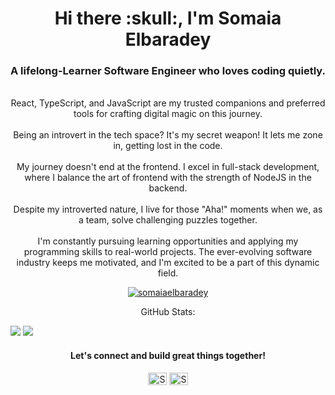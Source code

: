 <h1 align="center">Hi there :skull:, I'm Somaia Elbaradey</h1>
<h3 align="center">A lifelong-Learner Software Engineer who loves coding quietly. </h3>

 <p align="center">  </br> React, TypeScript, and JavaScript are my trusted companions and preferred tools for crafting digital magic on this journey.</br></br> Being an introvert in the tech space? It's my secret weapon! It lets me zone in, getting lost in the code.</br></br>
 My journey doesn't end at the frontend. I excel in full-stack development, where I balance the art of frontend with the strength of NodeJS in the backend.</br></br>Despite my introverted nature, I live for those "Aha!" moments when we, as a team, solve challenging puzzles together.</br>
 </br> I'm constantly pursuing learning opportunities and applying my programming skills to real-world projects. The ever-evolving software industry keeps me motivated, and I'm excited to be a part of this dynamic field.</br>
</p>






<!-- <p align="center"><img src="https://github-readme-stats.vercel.app/api/top-langs?username=somaiaelbaradey&show_icons=true&locale=en&layout=compact" alt="somaiaelbaradey" /></p> -->

 
<p align="center"> <a href="https://github.com/ryo-ma/github-profile-trophy"><img src="https://github-profile-trophy.vercel.app/?username=somaiaelbaradey&rank=SECRET,SSS,SS,S,AAA,AA,A,B,C&margin-w=15&margin-h=15" alt="somaiaelbaradey" /></a>



 <p align="center">
 GitHub Stats:
  
![](https://github-readme-stats.vercel.app/api/top-langs/?username=somaiaelbaradey&hide_border=true&include_all_commits=true&count_private=true&layout=compact)   ![](https://github-readme-streak-stats.herokuapp.com/?user=somaiaelbaradey&hide_border=true&starting_year=2020)
</p>


<h4 align="center">Let's connect and build great things together!</h4>
<p align="center">
<a href="https://www.linkedin.com/in/somaiaelbaradey/" target="blank"><img align="center" src="https://cdn.jsdelivr.net/npm/simple-icons@3.0.1/icons/linkedin.svg" alt="Somaia Elbaradey" height="20" width="30" /></a>
  <a href="mailto:somayaelbaradey@gmail.com" target="blank"><img align="center" src="https://cdn.jsdelivr.net/npm/simple-icons@3.0.1/icons/gmail.svg" alt="Somaya Elbaradey" height="20" width="30" /></a>
</p>
